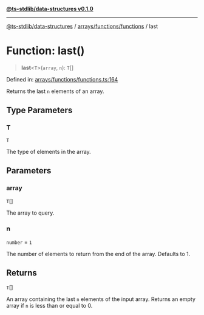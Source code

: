 [**@ts-stdlib/data-structures v0.1.0**](../../../../README.md)

***

[@ts-stdlib/data-structures](../../../../README.md) / [arrays/functions/functions](../README.md) / last

# Function: last()

> **last**\<`T`\>(`array`, `n`): `T`[]

Defined in: [arrays/functions/functions.ts:164](https://github.com/gabaudette/ts-stdlib/blob/8e7816af16ba99a04cff637dfff9fab2e1e392d8/packages/data-structures/src/arrays/functions/functions.ts#L164)

Returns the last `n` elements of an array.

## Type Parameters

### T

`T`

The type of elements in the array.

## Parameters

### array

`T`[]

The array to query.

### n

`number` = `1`

The number of elements to return from the end of the array. Defaults to 1.

## Returns

`T`[]

An array containing the last `n` elements of the input array. Returns an empty array if `n` is less than or equal to 0.
